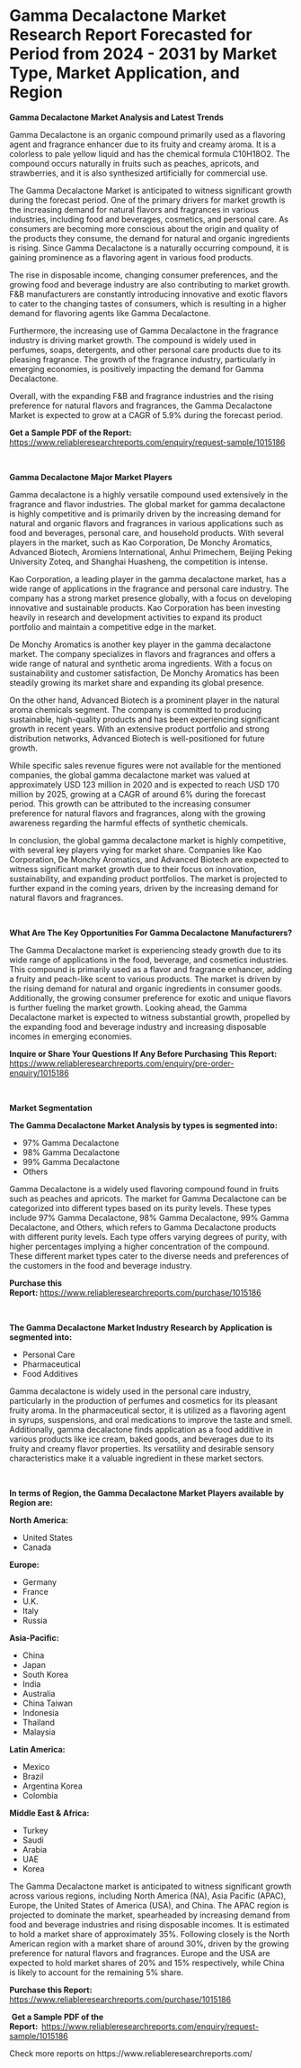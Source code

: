 <p><h1>Gamma Decalactone Market Research Report Forecasted for Period from 2024 -  2031 by Market Type, Market Application, and Region</h1></p><p><strong>Gamma Decalactone Market Analysis and Latest Trends</strong></p>
<p><p>Gamma Decalactone is an organic compound primarily used as a flavoring agent and fragrance enhancer due to its fruity and creamy aroma. It is a colorless to pale yellow liquid and has the chemical formula C10H18O2. The compound occurs naturally in fruits such as peaches, apricots, and strawberries, and it is also synthesized artificially for commercial use.</p><p>The Gamma Decalactone Market is anticipated to witness significant growth during the forecast period. One of the primary drivers for market growth is the increasing demand for natural flavors and fragrances in various industries, including food and beverages, cosmetics, and personal care. As consumers are becoming more conscious about the origin and quality of the products they consume, the demand for natural and organic ingredients is rising. Since Gamma Decalactone is a naturally occurring compound, it is gaining prominence as a flavoring agent in various food products.</p><p>The rise in disposable income, changing consumer preferences, and the growing food and beverage industry are also contributing to market growth. F&B manufacturers are constantly introducing innovative and exotic flavors to cater to the changing tastes of consumers, which is resulting in a higher demand for flavoring agents like Gamma Decalactone.</p><p>Furthermore, the increasing use of Gamma Decalactone in the fragrance industry is driving market growth. The compound is widely used in perfumes, soaps, detergents, and other personal care products due to its pleasing fragrance. The growth of the fragrance industry, particularly in emerging economies, is positively impacting the demand for Gamma Decalactone.</p><p>Overall, with the expanding F&B and fragrance industries and the rising preference for natural flavors and fragrances, the Gamma Decalactone Market is expected to grow at a CAGR of 5.9% during the forecast period.</p></p>
<p><strong>Get a Sample PDF of the Report:&nbsp;</strong> <a href="https://www.reliableresearchreports.com/enquiry/request-sample/1015186">https://www.reliableresearchreports.com/enquiry/request-sample/1015186</a></p>
<p>&nbsp;</p>
<p><strong>Gamma Decalactone Major Market Players</strong></p>
<p><p>Gamma decalactone is a highly versatile compound used extensively in the fragrance and flavor industries. The global market for gamma decalactone is highly competitive and is primarily driven by the increasing demand for natural and organic flavors and fragrances in various applications such as food and beverages, personal care, and household products. With several players in the market, such as Kao Corporation, De Monchy Aromatics, Advanced Biotech, Aromiens International, Anhui Primechem, Beijing Peking University Zoteq, and Shanghai Huasheng, the competition is intense.</p><p>Kao Corporation, a leading player in the gamma decalactone market, has a wide range of applications in the fragrance and personal care industry. The company has a strong market presence globally, with a focus on developing innovative and sustainable products. Kao Corporation has been investing heavily in research and development activities to expand its product portfolio and maintain a competitive edge in the market.</p><p>De Monchy Aromatics is another key player in the gamma decalactone market. The company specializes in flavors and fragrances and offers a wide range of natural and synthetic aroma ingredients. With a focus on sustainability and customer satisfaction, De Monchy Aromatics has been steadily growing its market share and expanding its global presence.</p><p>On the other hand, Advanced Biotech is a prominent player in the natural aroma chemicals segment. The company is committed to producing sustainable, high-quality products and has been experiencing significant growth in recent years. With an extensive product portfolio and strong distribution networks, Advanced Biotech is well-positioned for future growth.</p><p>While specific sales revenue figures were not available for the mentioned companies, the global gamma decalactone market was valued at approximately USD 123 million in 2020 and is expected to reach USD 170 million by 2025, growing at a CAGR of around 6% during the forecast period. This growth can be attributed to the increasing consumer preference for natural flavors and fragrances, along with the growing awareness regarding the harmful effects of synthetic chemicals.</p><p>In conclusion, the global gamma decalactone market is highly competitive, with several key players vying for market share. Companies like Kao Corporation, De Monchy Aromatics, and Advanced Biotech are expected to witness significant market growth due to their focus on innovation, sustainability, and expanding product portfolios. The market is projected to further expand in the coming years, driven by the increasing demand for natural flavors and fragrances.</p></p>
<p>&nbsp;</p>
<p><strong>What Are The Key Opportunities For Gamma Decalactone Manufacturers?</strong></p>
<p><p>The Gamma Decalactone market is experiencing steady growth due to its wide range of applications in the food, beverage, and cosmetics industries. This compound is primarily used as a flavor and fragrance enhancer, adding a fruity and peach-like scent to various products. The market is driven by the rising demand for natural and organic ingredients in consumer goods. Additionally, the growing consumer preference for exotic and unique flavors is further fueling the market growth. Looking ahead, the Gamma Decalactone market is expected to witness substantial growth, propelled by the expanding food and beverage industry and increasing disposable incomes in emerging economies.</p></p>
<p><strong>Inquire or Share Your Questions If Any Before Purchasing This Report:</strong> <a href="https://www.reliableresearchreports.com/enquiry/pre-order-enquiry/1015186">https://www.reliableresearchreports.com/enquiry/pre-order-enquiry/1015186</a></p>
<p>&nbsp;</p>
<p><strong>Market Segmentation</strong></p>
<p><strong>The Gamma Decalactone Market Analysis by types is segmented into:</strong></p>
<p><ul><li>97% Gamma Decalactone</li><li>98% Gamma Decalactone</li><li>99% Gamma Decalactone</li><li>Others</li></ul></p>
<p><p>Gamma Decalactone is a widely used flavoring compound found in fruits such as peaches and apricots. The market for Gamma Decalactone can be categorized into different types based on its purity levels. These types include 97% Gamma Decalactone, 98% Gamma Decalactone, 99% Gamma Decalactone, and Others, which refers to Gamma Decalactone products with different purity levels. Each type offers varying degrees of purity, with higher percentages implying a higher concentration of the compound. These different market types cater to the diverse needs and preferences of the customers in the food and beverage industry.</p></p>
<p><strong>Purchase this Report:&nbsp;</strong><a href="https://www.reliableresearchreports.com/purchase/1015186">https://www.reliableresearchreports.com/purchase/1015186</a></p>
<p>&nbsp;</p>
<p><strong>The Gamma Decalactone Market Industry Research by Application is segmented into:</strong></p>
<p><ul><li>Personal Care</li><li>Pharmaceutical</li><li>Food Additives</li></ul></p>
<p><p>Gamma decalactone is widely used in the personal care industry, particularly in the production of perfumes and cosmetics for its pleasant fruity aroma. In the pharmaceutical sector, it is utilized as a flavoring agent in syrups, suspensions, and oral medications to improve the taste and smell. Additionally, gamma decalactone finds application as a food additive in various products like ice cream, baked goods, and beverages due to its fruity and creamy flavor properties. Its versatility and desirable sensory characteristics make it a valuable ingredient in these market sectors.</p></p>
<p>&nbsp;</p>
<p><strong>In terms of Region, the Gamma Decalactone Market Players available by Region are:</strong></p>
<p>
    <p> <strong> North America: </strong>
        <ul>
            <li>United States</li>
            <li>Canada</li>
        </ul>
        </p> 
    <p> <strong> Europe: </strong>
        <ul>
            <li>Germany</li>
            <li>France</li>
            <li>U.K.</li>
            <li>Italy</li>
            <li>Russia</li>
        </ul>
        </p> 
    <p> <strong> Asia-Pacific: </strong>
        <ul>
            <li>China</li>
            <li>Japan</li>
            <li>South Korea</li>
            <li>India</li>
            <li>Australia</li>
            <li>China Taiwan</li>
            <li>Indonesia</li>
            <li>Thailand</li>
            <li>Malaysia</li>
        </ul>
        </p> 
    <p> <strong> Latin America: </strong>
        <ul>
            <li>Mexico</li>
            <li>Brazil</li>
            <li>Argentina Korea</li>
            <li>Colombia</li>
        </ul>
        </p> 
    <p> <strong> Middle East & Africa: </strong>
        <ul>
            <li>Turkey</li>
            <li>Saudi</li>
            <li>Arabia</li>
            <li>UAE</li>
            <li>Korea</li>
        </ul>
    </p>
    </p>
<p><p>The Gamma Decalactone market is anticipated to witness significant growth across various regions, including North America (NA), Asia Pacific (APAC), Europe, the United States of America (USA), and China. The APAC region is projected to dominate the market, spearheaded by increasing demand from food and beverage industries and rising disposable incomes. It is estimated to hold a market share of approximately 35%. Following closely is the North American region with a market share of around 30%, driven by the growing preference for natural flavors and fragrances. Europe and the USA are expected to hold market shares of 20% and 15% respectively, while China is likely to account for the remaining 5% share.</p></p>
<p><strong>Purchase this Report: </strong><a href="https://www.reliableresearchreports.com/purchase/1015186">https://www.reliableresearchreports.com/purchase/1015186</a></p>
<p>&nbsp;<strong>Get a Sample PDF of the Report:&nbsp;&nbsp;</strong><a href="https://www.reliableresearchreports.com/enquiry/request-sample/1015186">https://www.reliableresearchreports.com/enquiry/request-sample/1015186</a></p>
<p><strong></strong></p>
<p>Check more reports on https://www.reliableresearchreports.com/</p>
